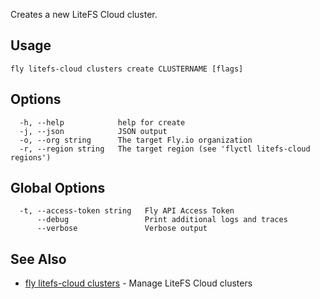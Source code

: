 Creates a new LiteFS Cloud cluster.

## Usage
~~~
fly litefs-cloud clusters create CLUSTERNAME [flags]
~~~

## Options

~~~
  -h, --help            help for create
  -j, --json            JSON output
  -o, --org string      The target Fly.io organization
  -r, --region string   The target region (see 'flyctl litefs-cloud regions')
~~~

## Global Options

~~~
  -t, --access-token string   Fly API Access Token
      --debug                 Print additional logs and traces
      --verbose               Verbose output
~~~

## See Also

* [fly litefs-cloud clusters](/docs/flyctl/fly-litefs-cloud-clusters/)	 - Manage LiteFS Cloud clusters

